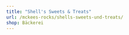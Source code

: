 ```yaml
---
title: "Shell's Sweets & Treats"
url: /mckees-rocks/shells-sweets-und-treats/
shop: Bäckerei
---
```

